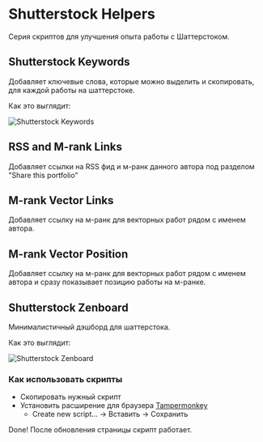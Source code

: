 # Shutterstock Helpers

Серия скриптов для улучшения опыта работы с Шаттерстоком. 

## Shutterstock Keywords

Добавляет ключевые слова, которые можно выделить и скопировать, для каждой работы на шаттерстоке.

Как это выглядит:

![Shutterstock Keywords](http://megaworkshop.ru/lj/shutterstockKeywords.gif)

## RSS and M-rank Links

Добавляет ссылки на RSS фид и м-ранк данного автора под разделом "Share this portfolio"

## M-rank Vector Links

Добавляет ссылку на м-ранк для векторных работ рядом с именем автора.

## M-rank Vector Position

Добавляет ссылку на м-ранк для векторных работ рядом с именем автора и сразу показывает позицию работы на м-ранке.

## Shutterstock Zenboard

Минималистичный дэшборд для шаттерстока.

Как это выглядит:

![Shutterstock Zenboard](http://megaworkshop.ru/lj/shutterstockZenboard.png)

### Как использовать скрипты
  - Скопировать нужный скрипт
  - Установить расширение для браузера [Tampermonkey](http://tampermonkey.net/) 
    - Create new script... -> Вставить -> Сохранить

Done! После обновления страницы скрипт работает.
